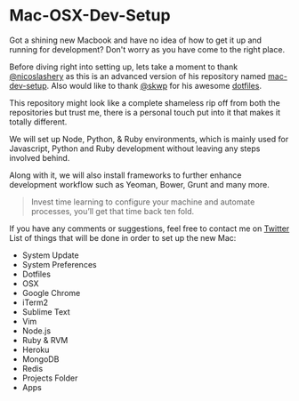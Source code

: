 Mac-OSX-Dev-Setup
=================

Got a shining new Macbook and have no idea of how to get it up and running for development? Don't worry as you have come to the right place.
	
Before diving right into setting up, lets take a moment to thank [@nicoslashery](https://github.com/nicolashery) as this is an advanced version of his repository named [mac-dev-setup](https://github.com/nicolashery/mac-dev-setup). Also would like to thank [@skwp](https://github.com/skwp) for his awesome [dotfiles](https://github.com/skwp/dotfiles).

This repository might look like a complete shameless rip off from both the repositories but trust me, there is a personal touch put into it that makes it totally different.

We will set up Node, Python, & Ruby environments, which is mainly used for Javascript, Python and Ruby development without leaving any steps involved behind. 

Along with it, we will also install frameworks to further enhance development workflow such as Yeoman, Bower, Grunt and many more.

>Invest time learning to configure your machine and automate processes, you’ll get that time back ten fold.

If you have any comments or suggestions, feel free to contact me on [Twitter](https://twitter.com/rvine-naidu)
List of things that will be done in order to set up the new Mac:

- System Update
- System Preferences
- Dotfiles
- OSX 
- Google Chrome
- iTerm2
- Sublime Text
- Vim
- Node.js
- Ruby & RVM
- Heroku
- MongoDB
- Redis
- Projects Folder
- Apps